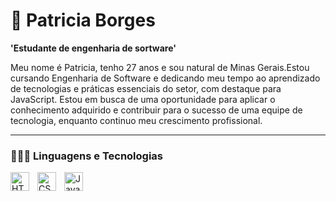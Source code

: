 # 🧩 Patricia Borges

**'Estudante de engenharia de sortware'**

Meu nome é Patricia, tenho 27 anos e sou natural de Minas Gerais.Estou cursando Engenharia de Software e dedicando meu tempo ao aprendizado de tecnologias e práticas essenciais do setor, com destaque para JavaScript. Estou em busca de uma oportunidade para aplicar o conhecimento adquirido e contribuir para o sucesso de uma equipe de tecnologia, enquanto continuo meu crescimento profissional.

---
### 👩🏻‍💻 Linguagens e Tecnologias

<img 
    align="left" 
    alt="HTML"
    title="HTML" 
    width="30px" 
    style="padding-right: 10px;" 
    src="https://cdn.jsdelivr.net/gh/devicons/devicon@latest/icons/html5/html5-original.svg" 
/>
<img 
    align="left" 
    alt="CSS" 
    title="CSS"
    width="30px" 
    style="padding-right: 10px;" 
    src="https://cdn.jsdelivr.net/gh/devicons/devicon@latest/icons/css3/css3-original.svg" 
/>
<img 
    align="left" 
    alt="JavaScript" 
    title="JavaScript"
    width="30px" 
    style="padding-right: 10px;" 
    src="https://cdn.jsdelivr.net/gh/devicons/devicon@latest/icons/javascript/javascript-original.svg" 
/>
